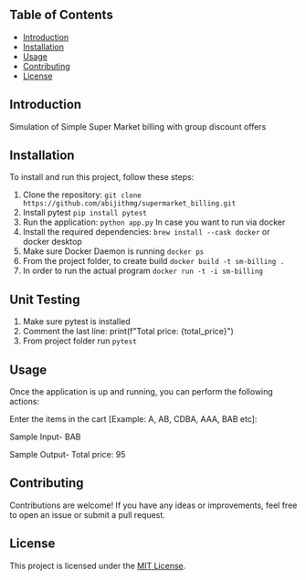 ## Table of Contents

- [Introduction](#introduction)
- [Installation](#installation)
- [Usage](#usage)
- [Contributing](#contributing)
- [License](#license)

## Introduction

Simulation of Simple Super Market billing with group discount offers

## Installation

To install and run this project, follow these steps:

1. Clone the repository: `git clone https://github.com/abijithmg/supermarket_billing.git`
2. Install pytest `pip install pytest`
3. Run the application: `python app.py`
In case you want to run via docker
1. Install the required dependencies: `brew install --cask docker` or docker desktop
2. Make sure Docker Daemon is running `docker ps`
3. From the project folder, to create build `docker build -t sm-billing .`
4. In order to run the actual program `docker run -t -i sm-billing`

## Unit Testing

1. Make sure pytest is installed 
2. Comment the last line: print(f"Total price: {total_price}")
2. From project folder run `pytest`

## Usage

Once the application is up and running, you can perform the following actions:

Enter the items in the cart [Example: A, AB, CDBA, AAA, BAB etc]:

Sample Input- BAB

Sample Output- Total price: 95


## Contributing

Contributions are welcome! If you have any ideas or improvements, feel free to open an issue or submit a pull request.

## License

This project is licensed under the [MIT License](LICENSE).
